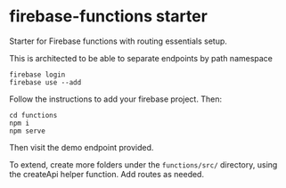 # firebase-functions starter

Starter for Firebase functions with routing essentials setup.

This is architected to be able to separate endpoints by path namespace

```
firebase login
firebase use --add
```

Follow the instructions to add your firebase project.  Then:

```
cd functions
npm i
npm serve
```

Then visit the demo endpoint provided.

To extend, create more folders under the `functions/src/` directory, using the createApi helper function.  Add routes as needed.
